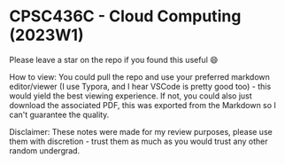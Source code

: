 # CPSC436C - Cloud Computing (2023W1)

Please leave a star on the repo if you found this useful 😄

How to view: You could pull the repo and use your preferred markdown editor/viewer (I use Typora, and I hear VSCode is pretty good too) - this would yield the best viewing experience. If not, you could also just download the associated PDF, this was exported from the Markdown so I can't guarantee the quality.

Disclaimer: These notes were made for my review purposes, please use them with discretion - trust them as much as you would trust any other random undergrad.
